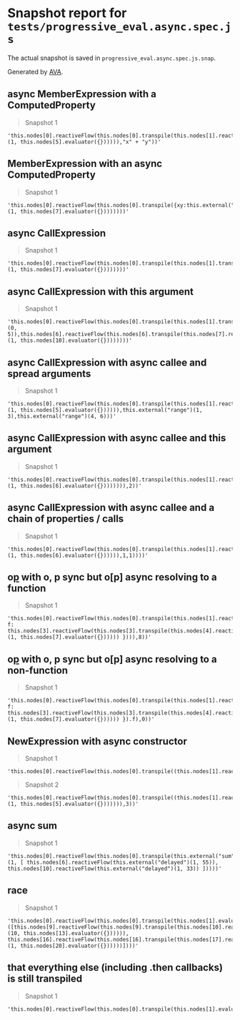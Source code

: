 # Snapshot report for `tests/progressive_eval.async.spec.js`

The actual snapshot is saved in `progressive_eval.async.spec.js.snap`.

Generated by [AVA](https://avajs.dev).

## async MemberExpression with a ComputedProperty

> Snapshot 1

    'this.nodes[0].reactiveFlow(this.nodes[0].transpile(this.nodes[1].reactiveFlow(this.nodes[1].transpile(this.nodes[2].reactiveFlow(this.external("delayed")(1, this.nodes[5].evaluator({}))))),"x" + "y"))'

## MemberExpression with an async ComputedProperty

> Snapshot 1

    'this.nodes[0].reactiveFlow(this.nodes[0].transpile({xy:this.external("xy")},this.nodes[3].reactiveFlow(this.nodes[3].transpile(this.nodes[4].reactiveFlow(this.external("delayed")(1, this.nodes[7].evaluator({})))))))'

## async CallExpression

> Snapshot 1

    'this.nodes[0].reactiveFlow(this.nodes[0].transpile(this.nodes[1].transpile(Math),this.nodes[3].reactiveFlow(this.nodes[3].transpile(this.nodes[4].reactiveFlow(this.external("delayed")(1, this.nodes[7].evaluator({})))))))'

## async CallExpression with this argument

> Snapshot 1

    'this.nodes[0].reactiveFlow(this.nodes[0].transpile(this.nodes[1].transpile(this.external("range")(0, 5)),this.nodes[6].reactiveFlow(this.nodes[6].transpile(this.nodes[7].reactiveFlow(this.external("delayed")(1, this.nodes[10].evaluator({})))))))'

## async CallExpression with async callee and spread arguments

> Snapshot 1

    'this.nodes[0].reactiveFlow(this.nodes[0].transpile(this.nodes[1].reactiveFlow(this.nodes[1].transpile(this.nodes[2].reactiveFlow(this.external("delayed")(1, this.nodes[5].evaluator({}))))),this.external("range")(1, 3),this.external("range")(4, 6)))'

## async CallExpression with async callee and this argument

> Snapshot 1

    'this.nodes[0].reactiveFlow(this.nodes[0].transpile(this.nodes[1].reactiveFlow(this.nodes[1].transpile(this.nodes[2].reactiveFlow(this.nodes[2].transpile(this.nodes[3].reactiveFlow(this.external("delayed")(1, this.nodes[6].evaluator({}))))))),2))'

## async CallExpression with async callee and a chain of properties / calls

> Snapshot 1

    'this.nodes[0].reactiveFlow(this.nodes[0].transpile(this.nodes[1].reactiveFlow(this.nodes[1].transpile(this.nodes[2].reactiveFlow(this.nodes[2].transpile(this.nodes[3].reactiveFlow(this.external("delayed")(1, this.nodes[6].evaluator({}))))),1,1))))'

## o[p](args) with o, p sync but o[p] async resolving to a function

> Snapshot 1

    'this.nodes[0].reactiveFlow(this.nodes[0].transpile(this.nodes[1].reactiveFlow(this.nodes[1].transpile(({ f: this.nodes[3].reactiveFlow(this.nodes[3].transpile(this.nodes[4].reactiveFlow(this.external("delayed")(1, this.nodes[7].evaluator({}))))) }))),8))'

## o[p](args) with o, p sync but o[p] async resolving to a non-function

> Snapshot 1

    'this.nodes[0].reactiveFlow(this.nodes[0].transpile(this.nodes[1].reactiveFlow(({ f: this.nodes[3].reactiveFlow(this.nodes[3].transpile(this.nodes[4].reactiveFlow(this.external("delayed")(1, this.nodes[7].evaluator({}))))) }).f),0))'

## NewExpression with async constructor

> Snapshot 1

    'this.nodes[0].reactiveFlow(this.nodes[0].transpile((this.nodes[1].reactiveFlow(this.nodes[1].transpile(this.nodes[2].reactiveFlow(this.nodes[2].transpile(this.nodes[3].reactiveFlow(this.external("delayed")),this.nodes[4].reactiveFlow(1),this.nodes[5].evaluator({})))))),this.nodes[7].reactiveFlow(3)))'

> Snapshot 2

    'this.nodes[0].reactiveFlow(this.nodes[0].transpile((this.nodes[1].reactiveFlow(this.nodes[1].transpile(this.nodes[2].reactiveFlow(this.external("delayed")(1, this.nodes[5].evaluator({})))))),3))'

## async sum

> Snapshot 1

    'this.nodes[0].reactiveFlow(this.nodes[0].transpile(this.external("sum"),this.nodes[2].reactiveFlow(this.external("delayed")(1, [ this.nodes[6].reactiveFlow(this.external("delayed")(1, 55)), this.nodes[10].reactiveFlow(this.external("delayed")(1, 33)) ]))))'

## race

> Snapshot 1

    'this.nodes[0].reactiveFlow(this.nodes[0].transpile(this.nodes[1].evaluator({}),this.external("race")([this.nodes[9].reactiveFlow(this.nodes[9].transpile(this.nodes[10].reactiveFlow(this.external("delayed")(10, this.nodes[13].evaluator({}))))), this.nodes[16].reactiveFlow(this.nodes[16].transpile(this.nodes[17].reactiveFlow(this.external("delayed")(1, this.nodes[20].evaluator({})))))])))'

## that everything else (including .then callbacks) is still transpiled

> Snapshot 1

    'this.nodes[0].reactiveFlow(this.nodes[0].transpile(this.nodes[1].evaluator({}),Promise.resolve(42)))'
